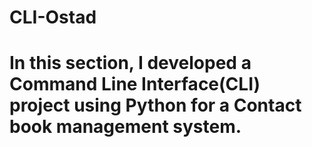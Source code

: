 # CLI-Ostad
# In this section, I developed a Command Line Interface(CLI) project using Python for a Contact book management system.

